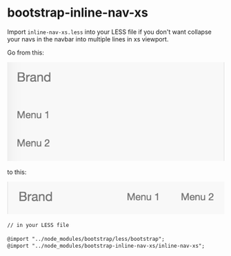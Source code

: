 # bootstrap-inline-nav-xs

Import `inline-nav-xs.less` into your LESS file if you don't want collapse your
navs in the navbar into multiple lines in xs viewport.

Go from this:

![without](./without.png)

to this:

![with](./with.png)

```LESS
// in your LESS file

@import "../node_modules/bootstrap/less/bootstrap";
@import "../node_modules/bootstrap-inline-nav-xs/inline-nav-xs";
```
